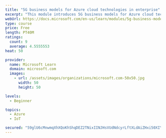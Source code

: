 ```yaml
---
title: "5G business models for Azure cloud technologies in enterprise"
excerpt: "This module introduces 5G business models for Azure cloud technologies."
webUrl: https://docs.microsoft.com/en-us/learn/modules/5g-business-models/
type: course
price: Free
length: PT40M
ratings:
  count: 9
  average: 4.5555553
heat: 50

provider:
  name: Microsoft Learn
  domain: microsoft.com
  images:
    - url: /assets/images/organizations/microsoft.com-50x50.jpg
      width: 50
      height: 50

levels:
  - Beginner

topics:
  - Azure
  - IoT

secured: "59glU6cMnwmqXhXQoKhShqDEZ2TNixIINJHsVUdNdcyrLftXLdAiZHxi50XIYxCK7vavZ6RlewXVniQucQlQVc7k3Zc0ZFLnB9MVZWzweW1YiLrlupV3bi9rCQk5EOxv3182eHOUaaOq2p8p3cBZV9UattQNhhpeQ89tGf0YnTA/dLboKIgYFu29R3I8bkuSw43xDbKGN+2xMvkSI5BAoXCfWXV0dAcFNNJCq2AmGbo1gPP8UuFyu8tkxcQNe6Mdcgy1DhXuo7pk/GEIl+f8+7fAp1OH0pOztoruHcmGBOxhtjXlatTOTI+ce07gU7/Ss1Etit428ltTQajR248L5TkA3+HmfwJ9ieLDz0TkT2hTEB6DBEwpgzGyqgUbm/mQGumaSL/BNm4PSgW3S9+0q5D7o/oRtPk4h6M+hGdq/JY=;NqN9c/L3FYLG7HDxIZ/RWA=="
---
```


